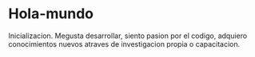 # Hola-mundo
Inicializacion.
Megusta desarrollar, siento pasion por el codigo,
adquiero conocimientos nuevos atraves de investigacion propia o capacitacion.

